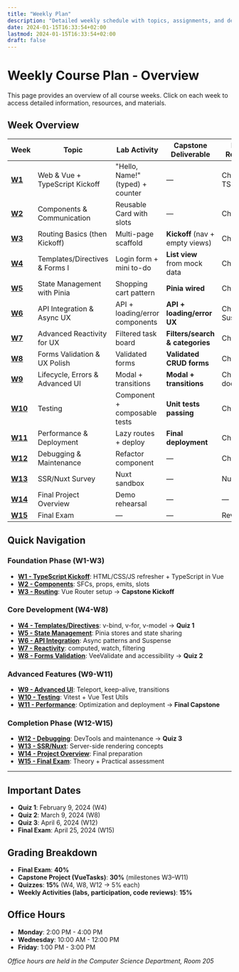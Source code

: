 ```yaml
---
title: "Weekly Plan"
description: "Detailed weekly schedule with topics, assignments, and deadlines"
date: 2024-01-15T16:33:54+02:00
lastmod: 2024-01-15T16:33:54+02:00
draft: false
---
```


# Weekly Course Plan - Overview

This page provides an overview of all course weeks. Click on each week to access detailed information, resources, and materials.

## Week Overview

| Week | Topic | Lab Activity | Capstone Deliverable | Book Reading |
|------|-------|--------------|---------------------|--------------|
| **[W1](/weeks/w1/)** | Web & Vue + TypeScript Kickoff | "Hello, Name!" (typed) + counter | — | Ch.1–2 (+ TS docs) |
| **[W2](/weeks/w2/)** | Components & Communication | Reusable Card with slots | — | Ch.3–4 |
| **[W3](/weeks/w3/)** | Routing Basics (then Kickoff) | Multi-page scaffold | **Kickoff** (nav + empty views) | Ch.10 |
| **[W4](/weeks/w4/)** | Templates/Directives & Forms I | Login form + mini to-do | **List view** from mock data | Ch.4, Ch.6 |
| **[W5](/weeks/w5/)** | State Management with Pinia | Shopping cart pattern | **Pinia wired** | Ch.11 |
| **[W6](/weeks/w6/)** | API Integration & Async UX | API + loading/error components | **API + loading/error UX** | Ch.7 (+ Suspense) |
| **[W7](/weeks/w7/)** | Advanced Reactivity for UX | Filtered task board | **Filters/search & categories** | Ch.5, Ch.9 |
| **[W8](/weeks/w8/)** | Forms Validation & UX Polish | Validated forms | **Validated CRUD forms** | Ch.12 |
| **[W9](/weeks/w9/)** | Lifecycle, Errors & Advanced UI | Modal + transitions | **Modal + transitions** | Ch.3–4 (+ docs) |
| **[W10](/weeks/w10/)** | Testing | Component + composable tests | **Unit tests passing** | Ch.8 |
| **[W11](/weeks/w11/)** | Performance & Deployment | Lazy routes + deploy | **Final deployment** | Ch.13–14 |
| **[W12](/weeks/w12/)** | Debugging & Maintenance | Refactor component | — | Ch.13–14 |
| **[W13](/weeks/w13/)** | SSR/Nuxt Survey | Nuxt sandbox | — | Nuxt docs |
| **[W14](/weeks/w14/)** | Final Project Overview | Demo rehearsal | — | — |
| **[W15](/weeks/w15/)** | Final Exam | — | — | Review all |

## Quick Navigation

### Foundation Phase (W1-W3)
- **[W1 - TypeScript Kickoff](/weeks/w1/)**: HTML/CSS/JS refresher + TypeScript in Vue
- **[W2 - Components](/weeks/w2/)**: SFCs, props, emits, slots
- **[W3 - Routing](/weeks/w3/)**: Vue Router setup → **Capstone Kickoff**

### Core Development (W4-W8)
- **[W4 - Templates/Directives](/weeks/w4/)**: v-bind, v-for, v-model → **Quiz 1**
- **[W5 - State Management](/weeks/w5/)**: Pinia stores and state sharing
- **[W6 - API Integration](/weeks/w6/)**: Async patterns and Suspense
- **[W7 - Reactivity](/weeks/w7/)**: computed, watch, filtering
- **[W8 - Forms Validation](/weeks/w8/)**: VeeValidate and accessibility → **Quiz 2**

### Advanced Features (W9-W11)
- **[W9 - Advanced UI](/weeks/w9/)**: Teleport, keep-alive, transitions
- **[W10 - Testing](/weeks/w10/)**: Vitest + Vue Test Utils
- **[W11 - Performance](/weeks/w11/)**: Optimization and deployment → **Final Capstone**

### Completion Phase (W12-W15)
- **[W12 - Debugging](/weeks/w12/)**: DevTools and maintenance → **Quiz 3**
- **[W13 - SSR/Nuxt](/weeks/w13/)**: Server-side rendering concepts
- **[W14 - Project Overview](/weeks/w14/)**: Final preparation
- **[W15 - Final Exam](/weeks/w15/)**: Theory + Practical assessment

---

## Important Dates

- **Quiz 1**: February 9, 2024 (W4)
- **Quiz 2**: March 9, 2024 (W8)
- **Quiz 3**: April 6, 2024 (W12)
- **Final Exam**: April 25, 2024 (W15)

## Grading Breakdown

- **Final Exam**: **40%**
- **Capstone Project (VueTasks)**: **30%** (milestones W3–W11)
- **Quizzes**: **15%** (W4, W8, W12 → 5% each)
- **Weekly Activities (labs, participation, code reviews)**: **15%**

## Office Hours

- **Monday**: 2:00 PM - 4:00 PM
- **Wednesday**: 10:00 AM - 12:00 PM
- **Friday**: 1:00 PM - 3:00 PM

*Office hours are held in the Computer Science Department, Room 205*
